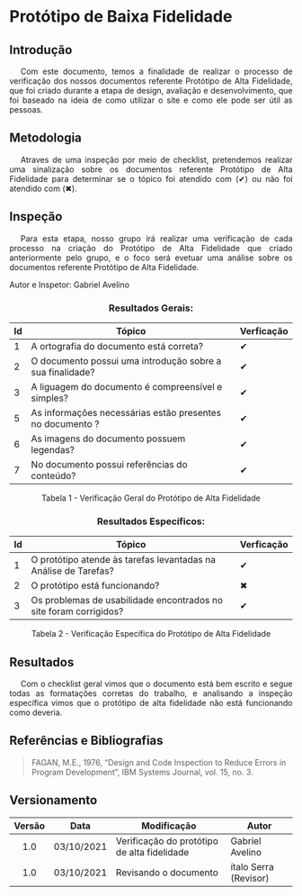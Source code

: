 # Protótipo de Baixa Fidelidade

## <a>Introdução</a>

<p style="text-indent: 20px; text-align: justify">
Com este documento, temos a finalidade de realizar o processo de verificação dos nossos documentos referente Protótipo de Alta Fidelidade, que foi criado durante a etapa de design, avaliação e desenvolvimento, que foi baseado na ideia de como utilizar o site e como ele pode ser útil as pessoas.
</p>


## <a>Metodologia</a>

<p style="text-indent: 20px; text-align: justify">
Atraves de uma inspeção por meio de <a> checklist</a>, pretendemos realizar uma sinalização sobre os documentos referente Protótipo de Alta Fidelidade para determinar se o tópico foi atendido com (✔) ou não foi atendido com (✖).
</p>


## <a>Inspeção</a>

<p style="text-indent: 20px; text-align: justify"> 
Para esta etapa, nosso grupo irá realizar uma verificação de cada processo na criação do Protótipo de Alta Fidelidade que criado anteriormente pelo grupo, e o foco será evetuar uma análise sobre os documentos referente Protótipo de Alta Fidelidade. 
</p>

Autor e Inspetor: Gabriel Avelino

<center>

### Resultados Gerais:
|Id|Tópico|Verficação|
|--|--|--|
|1|A ortografia do documento está correta?| ✔ |
|2|O documento possui uma introdução sobre a sua finalidade?| ✔ |
|3|A liguagem do documento é compreensível e simples?| ✔ |
|5|As informações necessárias estão presentes no documento ?| ✔ |
|6|As imagens do documento possuem legendas?|✔|
|7|No documento possui referências do conteúdo?|✔|


<figcaption>Tabela 1 - Verificação Geral do Protótipo de Alta Fidelidade</figcaption>

</center>

<center>

### Resultados Específicos:
|Id|Tópico|Verficação|
|--|--|--|
|1|O protótipo atende às tarefas levantadas na Análise de Tarefas?| ✔|
|2|O protótipo está funcionando?| ✖ |
|3|Os problemas de usabilidade encontrados no site foram corrigidos?| ✔ |


<figcaption>Tabela 2 - Verificação Específica do Protótipo de Alta Fidelidade</figcaption>

</center>

## <a>Resultados</a>
<p style="text-indent: 20px; text-align: justify">
Com o checklist geral vimos que o documento está bem escrito e segue todas as formatações corretas do trabalho, e analisando a inspeção específica vimos que o protótipo de alta fidelidade não está funcionando como deveria.
</p>

## <a>Referências e Bibliografias</a>

> FAGAN, M.E., 1976, “Design and Code Inspection to Reduce Errors in Program Development”, IBM Systems Journal, vol. 15, no. 3.

## <a>Versionamento</a>

| Versão | Data       | Modificação              | Autor   |
| :------: | ---------- | ------------------------ | ------- |
| 1.0    | 03/10/2021 | Verificação do protótipo de alta fidelidade | Gabriel Avelino |
| 1.0    | 03/10/2021 | Revisando o documento | ítalo Serra (Revisor)|